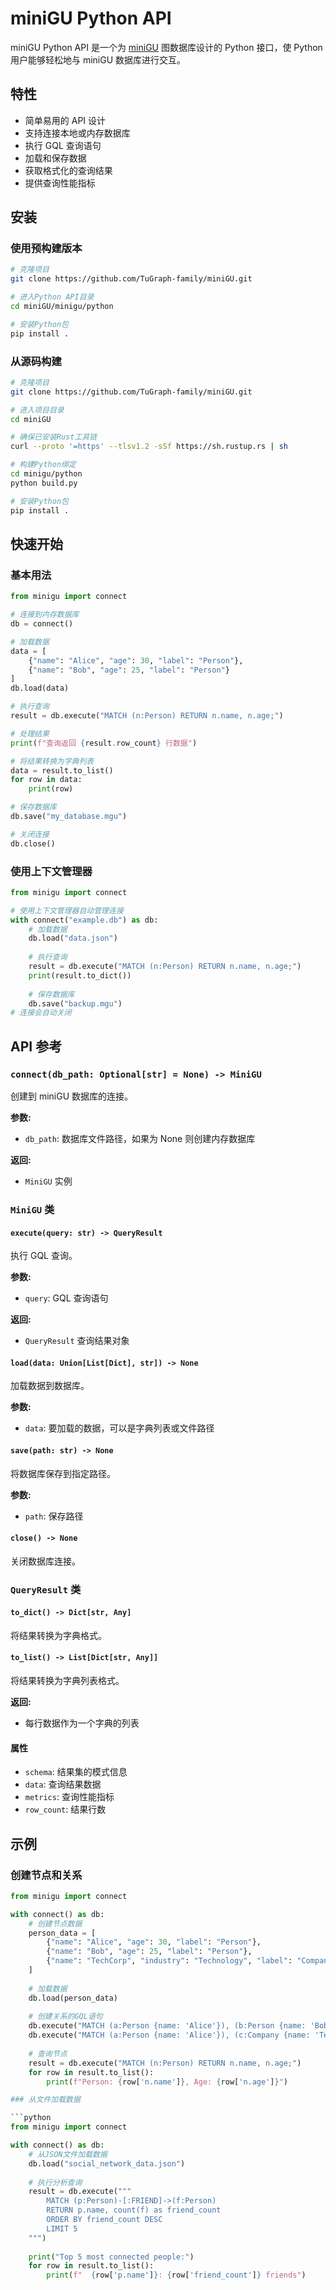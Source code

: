 # miniGU Python API

miniGU Python API 是一个为 [miniGU](https://github.com/TuGraph-family/miniGU) 图数据库设计的 Python 接口，使 Python 用户能够轻松地与 miniGU 数据库进行交互。

## 特性

- 简单易用的 API 设计
- 支持连接本地或内存数据库
- 执行 GQL 查询语句
- 加载和保存数据
- 获取格式化的查询结果
- 提供查询性能指标

## 安装

### 使用预构建版本

```bash
# 克隆项目
git clone https://github.com/TuGraph-family/miniGU.git

# 进入Python API目录
cd miniGU/minigu/python

# 安装Python包
pip install .
```

### 从源码构建

```bash
# 克隆项目
git clone https://github.com/TuGraph-family/miniGU.git

# 进入项目目录
cd miniGU

# 确保已安装Rust工具链
curl --proto '=https' --tlsv1.2 -sSf https://sh.rustup.rs | sh

# 构建Python绑定
cd minigu/python
python build.py

# 安装Python包
pip install .
```

## 快速开始

### 基本用法

```python
from minigu import connect

# 连接到内存数据库
db = connect()

# 加载数据
data = [
    {"name": "Alice", "age": 30, "label": "Person"},
    {"name": "Bob", "age": 25, "label": "Person"}
]
db.load(data)

# 执行查询
result = db.execute("MATCH (n:Person) RETURN n.name, n.age;")

# 处理结果
print(f"查询返回 {result.row_count} 行数据")

# 将结果转换为字典列表
data = result.to_list()
for row in data:
    print(row)

# 保存数据库
db.save("my_database.mgu")

# 关闭连接
db.close()
```

### 使用上下文管理器

```python
from minigu import connect

# 使用上下文管理器自动管理连接
with connect("example.db") as db:
    # 加载数据
    db.load("data.json")
    
    # 执行查询
    result = db.execute("MATCH (n:Person) RETURN n.name, n.age;")
    print(result.to_dict())
    
    # 保存数据库
    db.save("backup.mgu")
# 连接会自动关闭
```

## API 参考

### `connect(db_path: Optional[str] = None) -> MiniGU`

创建到 miniGU 数据库的连接。

**参数:**
- `db_path`: 数据库文件路径，如果为 None 则创建内存数据库

**返回:**
- `MiniGU` 实例

### `MiniGU` 类

#### `execute(query: str) -> QueryResult`

执行 GQL 查询。

**参数:**
- `query`: GQL 查询语句

**返回:**
- `QueryResult` 查询结果对象

#### `load(data: Union[List[Dict], str]) -> None`

加载数据到数据库。

**参数:**
- `data`: 要加载的数据，可以是字典列表或文件路径

#### `save(path: str) -> None`

将数据库保存到指定路径。

**参数:**
- `path`: 保存路径

#### `close() -> None`

关闭数据库连接。

### `QueryResult` 类

#### `to_dict() -> Dict[str, Any]`

将结果转换为字典格式。

#### `to_list() -> List[Dict[str, Any]]`

将结果转换为字典列表格式。

**返回:**
- 每行数据作为一个字典的列表

#### 属性

- `schema`: 结果集的模式信息
- `data`: 查询结果数据
- `metrics`: 查询性能指标
- `row_count`: 结果行数

## 示例

### 创建节点和关系

```python
from minigu import connect

with connect() as db:
    # 创建节点数据
    person_data = [
        {"name": "Alice", "age": 30, "label": "Person"},
        {"name": "Bob", "age": 25, "label": "Person"},
        {"name": "TechCorp", "industry": "Technology", "label": "Company"}
    ]
    
    # 加载数据
    db.load(person_data)
    
    # 创建关系的GQL语句
    db.execute("MATCH (a:Person {name: 'Alice'}), (b:Person {name: 'Bob'}) CREATE (a)-[:KNOWS]->(b);")
    db.execute("MATCH (a:Person {name: 'Alice'}), (c:Company {name: 'TechCorp'}) CREATE (a)-[:WORKS_AT]->(c);")
    
    # 查询节点
    result = db.execute("MATCH (n:Person) RETURN n.name, n.age;")
    for row in result.to_list():
        print(f"Person: {row['n.name']}, Age: {row['n.age']}")

### 从文件加载数据

```python
from minigu import connect

with connect() as db:
    # 从JSON文件加载数据
    db.load("social_network_data.json")
    
    # 执行分析查询
    result = db.execute("""
        MATCH (p:Person)-[:FRIEND]->(f:Person)
        RETURN p.name, count(f) as friend_count
        ORDER BY friend_count DESC
        LIMIT 5
    """)
    
    print("Top 5 most connected people:")
    for row in result.to_list():
        print(f"  {row['p.name']}: {row['friend_count']} friends")
```